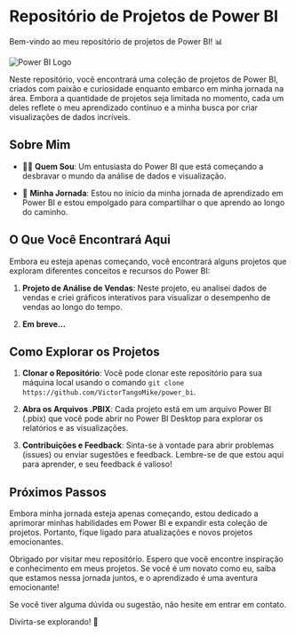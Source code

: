 # Repositório de Projetos de Power BI

Bem-vindo ao meu repositório de projetos de Power BI! 📊

![Power BI Logo](https://onedrive.live.com/embed?resid=FA1D3500DAB5C153%2151055&authkey=%21ACcMbqPnOxBEne0&width=500&height=281)

Neste repositório, você encontrará uma coleção de projetos de Power BI, criados com paixão e curiosidade enquanto embarco em minha jornada na área. Embora a quantidade de projetos seja limitada no momento, cada um deles reflete o meu aprendizado contínuo e a minha busca por criar visualizações de dados incríveis.

## Sobre Mim

- 👨‍💻 **Quem Sou**: Um entusiasta do Power BI que está começando a desbravar o mundo da análise de dados e visualização.

- 🌱 **Minha Jornada**: Estou no início da minha jornada de aprendizado em Power BI e estou empolgado para compartilhar o que aprendo ao longo do caminho.

## O Que Você Encontrará Aqui

Embora eu esteja apenas começando, você encontrará alguns projetos que exploram diferentes conceitos e recursos do Power BI:

1. **Projeto de Análise de Vendas**: Neste projeto, eu analisei dados de vendas e criei gráficos interativos para visualizar o desempenho de vendas ao longo do tempo.

2. **Em breve...** 

## Como Explorar os Projetos

1. **Clonar o Repositório**: Você pode clonar este repositório para sua máquina local usando o comando `git clone https://github.com/VictorTangoMike/power_bi`.

2. **Abra os Arquivos .PBIX**: Cada projeto está em um arquivo Power BI (.pbix) que você pode abrir no Power BI Desktop para explorar os relatórios e as visualizações.

3. **Contribuições e Feedback**: Sinta-se à vontade para abrir problemas (issues) ou enviar sugestões e feedback. Lembre-se de que estou aqui para aprender, e seu feedback é valioso!

## Próximos Passos

Embora minha jornada esteja apenas começando, estou dedicado a aprimorar minhas habilidades em Power BI e expandir esta coleção de projetos. Portanto, fique ligado para atualizações e novos projetos emocionantes.

Obrigado por visitar meu repositório. Espero que você encontre inspiração e conhecimento em meus projetos. Se você é um novato como eu, saiba que estamos nessa jornada juntos, e o aprendizado é uma aventura emocionante!

Se você tiver alguma dúvida ou sugestão, não hesite em entrar em contato.

Divirta-se explorando! 🚀
